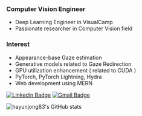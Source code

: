 ### Computer Vision Engineer
- Deep Learning Engineer in VisualCamp
- Passionate researcher in Computer Vision field

### Interest
- Appearance-base Gaze estimation
- Generative models related to Gaze Redirection
- GPU utilization enhancement ( related to CUDA )
- PyTorch, PyTorch Lightning, Hydra
- Web development using MERN


[![Linkedin Badge](https://img.shields.io/badge/-LinkedIn-blue?style=flat-square&logo=Linkedin&logoColor=white&link=https://www.linkedin.com/in/yun-jong-ha-4368781a1/)](https://www.linkedin.com/in/yun-jong-ha-4368781a1/)
[![Gmail Badge](https://img.shields.io/badge/Gmail-d14836?style=flat-square&logo=Gmail&logoColor=white&link=mailto:hayunjong83@gmail.com)](mailto:hayunjong83@gmail.com)

![hayunjong83's GitHub stats](https://github-readme-stats.vercel.app/api?username=hayunjong83&show_icons=true&theme=vue)

<!--
**hayunjong83/hayunjong83** is a ✨ _special_ ✨ repository because its `README.md` (this file) appears on your GitHub profile.

Here are some ideas to get you started:

- 🔭 I’m currently working on ...
- 🌱 I’m currently learning ...
- 👯 I’m looking to collaborate on ...
- 🤔 I’m looking for help with ...
- 💬 Ask me about ...
- 📫 How to reach me: ...
- 😄 Pronouns: ...
- ⚡ Fun fact: ...
-->

